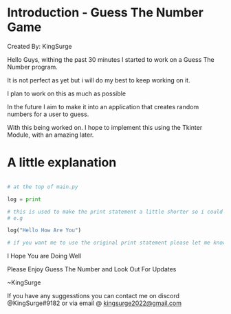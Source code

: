 # Introduction - Guess The Number Game
Created By: KingSurge

Hello Guys, withing the past 30 minutes I started to work on a Guess The Number program.

It is not perfect as yet but i will do my best to keep working on it.

I plan to work on this as much as possible

In the future I aim to make it into an application that creates random numbers for a user to guess.

With this being worked on. I hope to implement this using the Tkinter Module, with an amazing later.

# A little explanation

```py 

# at the top of main.py

log = print

# this is used to make the print statement a little shorter so i could finish quicker. 
# e.g

log("Hello How Are You")

# if you want me to use the original print statement please let me know on Discord or Email Me
```


I Hope You are Doing Well

Please Enjoy Guess The Number and Look Out For Updates

~KingSurge

If you have any suggesstions you can contact me on discord @KingSurge#9182 or via email @ kingsurge2022@gmail.com
